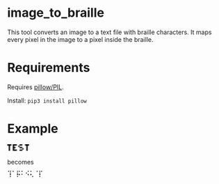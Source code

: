 # image_to_braille
This tool converts an image to a text file with braille characters. It maps every pixel in the image to a pixel inside the braille.

# Requirements
Requires [pillow/PIL](https://pypi.org/project/pillow/).

Install:
`pip3 install pillow`

# Example

<img src="./assets/images/test_image.png" alt="test image" width=50px/>

becomes

<p style="line-height: 0.5;">⢹⠁⡯⠁⠪⢅⠈⡏<br>⠈⠀⠉⠁⠈⠁⠀⠁</p>